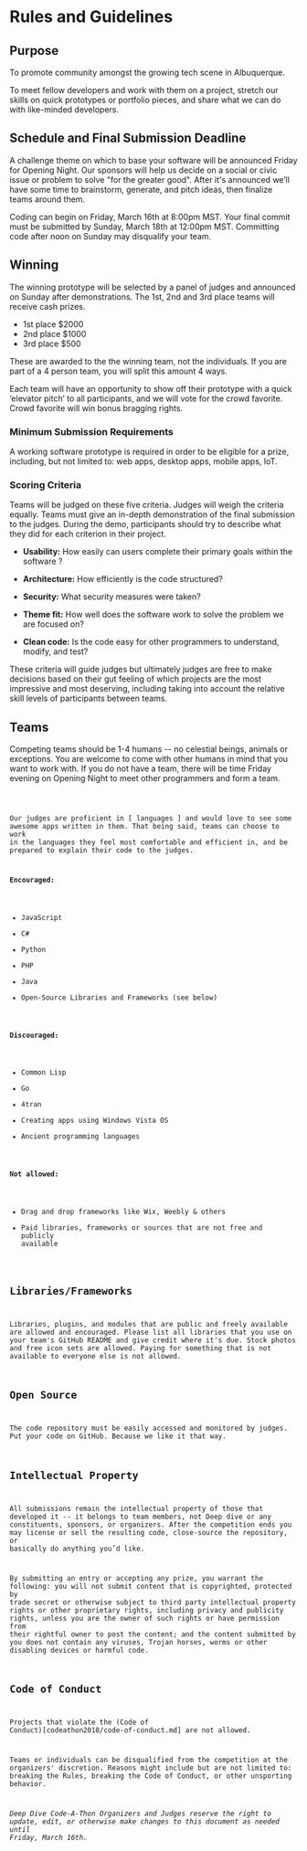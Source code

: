 # Rules and Guidelines

## Purpose
To promote community amongst the growing tech scene in Albuquerque.

To meet fellow developers and work with them on a project, stretch our skills on quick prototypes or portfolio pieces, and share what we can do with like-minded developers.

## Schedule and Final Submission Deadline
A challenge theme on which to base your software will be announced Friday for Opening Night. Our sponsors will help us decide on a social or civic issue or problem to solve "for the greater good". After it's announced we’ll have some time to brainstorm, generate, and pitch ideas, then finalize teams around them.

Coding can begin on Friday, March 16th at 8:00pm MST. Your final commit must be submitted by Sunday, March 18th at 12:00pm MST. Committing code after noon on Sunday may disqualify your team. 

## Winning
The winning prototype will be selected by a panel of judges and announced on Sunday after demonstrations. The 1st, 2nd and 3rd place teams will receive cash prizes. 

- 1st place $2000
- 2nd place $1000 
- 3rd place $500

These are awarded to the the winning team, not the individuals. If you are part of a 4 person team, you will split this amount 4 ways. 

Each team will have an opportunity to show off their prototype with a quick ‘elevator pitch’ to all participants, and we will vote for the crowd favorite. Crowd favorite will win bonus bragging rights. 

### Minimum Submission Requirements
A working software prototype is required in order to be eligible for a prize, including, but not limited to: web apps, desktop apps, mobile apps, IoT. 

### Scoring Criteria
Teams will be judged on these five criteria. Judges will weigh the criteria equally. Teams must give an in-depth demonstration of the final submission to the judges. During the demo, participants should try to describe what they did for each criterion in their project.

- **Usability:** How easily can users complete their primary goals within the software ?

- **Architecture:** How efficiently is the code structured?

- **Security:** What security measures were taken?

- **Theme fit:** How well does the software work to solve the problem we are focused on?

- **Clean code:** Is the code easy for other programmers to understand, modify, and test?

These criteria will guide judges but ultimately judges are free to make decisions based on their gut feeling of which projects are the most impressive and most deserving, including taking into account the relative skill levels of participants between teams.

## Teams

Competing teams should be 1-4 humans -- no celestial beings, animals or exceptions. You are welcome to come with other humans in mind that you want to work with. If you do not have a team, there will be time Friday evening on Opening Night to meet other programmers and form a team. 
 

## <CODE/>
Our judges are proficient in [ languages ] and would love to see some awesome apps written in them. That being said, teams can choose to work in the languages they feel most comfortable and efficient in, and be prepared to explain their code to the judges. 

**Encouraged:**
- JavaScript
- C#
- Python
- PHP
- Java
- Open-Source Libraries and Frameworks (see below)

**Discouraged:**
- Common Lisp
- Go
- 4tran
- Creating apps using Windows Vista OS
- Ancient programming languages

**Not allowed:**
- Drag and drop frameworks like Wix, Weebly & others
- Paid libraries, frameworks or sources that are not free and publicly available

## Libraries/Frameworks
Libraries, plugins, and modules that are public and freely available are allowed and encouraged. Please list all libraries that you use on your team's GitHub README and give credit where it's due. Stock photos and free icon sets are allowed. Paying for something that is not available to everyone else is not allowed.

## Open Source
The code repository must be easily accessed and monitored by judges. Put your code on GitHub. Because we like it that way. 

## Intellectual Property 
All submissions remain the intellectual property of those that developed it -- it belongs to team members, not Deep dive or any constituents, sponsors, or organizers. After the competition ends you may license or sell the resulting code, close-source the repository, or basically do anything you’d like.

By submitting an entry or accepting any prize, you warrant the following: you will not submit content that is copyrighted, protected by trade secret or otherwise subject to third party intellectual property rights or other proprietary rights, including privacy and publicity rights, unless you are the owner of such rights or have permission from their rightful owner to post the content; and the content submitted by you does not contain any viruses, Trojan horses, worms or other disabling devices or harmful code.

## Code of Conduct
Projects that violate the (Code of Conduct)[codeathon2018/code-of-conduct.md] are not allowed. 

Teams or individuals can be disqualified from the competition at the organizers' discretion. Reasons might include but are not limited to: breaking the Rules, breaking the Code of Conduct, or other unsporting behavior.

_Deep Dive Code-A-Thon Organizers and Judges reserve the right to update, edit, or otherwise make changes to this document as needed until Friday, March 16th._
